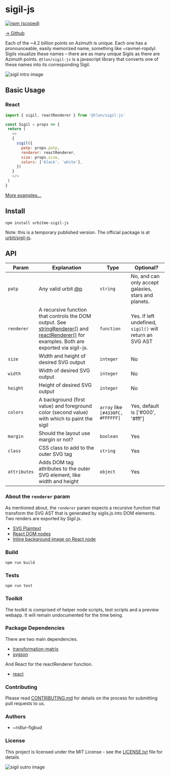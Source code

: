 # sigil-js

[![npm (scoped)](https://img.shields.io/npm/v/@tlon/sigil-js?style=flat)](https://www.npmjs.com/package/@tlon/sigil-js)

[→ Github](https://github.com/urbit/sigil-js)

Each of the ~4.2 billion points on Azimuth is unique. Each one has a pronounceable, easily memorized name, something like ~ravmel-ropdyl. Sigils visualize these names – there are as many unique Sigils as there are Azimuth points. `@tlon/sigil-js` is a javascript library that converts one of these names into its corresponding Sigil.

![sigil intro image](https://github.com/urbit/sigil-js/blob/master/docs/intro.png?raw=true)

## Basic Usage


### React
 ```js
 import { sigil, reactRenderer } from '@tlon/sigil-js'

const Sigil = props => {
  return (
    <>
    {
      sigil({
        patp: props.patp,
        renderer: reactRenderer,
        size: props.size,
        colors: ['black', 'white'],
      })
    }
    </>
  )
}
 ```

 [More examples...](https://github.com/urbit/sigil-js/blob/master/preview/src/pages/Home.tsx)

## Install

`npm install urbitme-sigil-js`

Note: this is a temporary published version.  The official package is at [urbit/sigil-js](https://github.com/urbit/sigil-js).

## API

|Param|Explanation|Type|Optional?
|-----|-----------|----|---------
|`patp`|Any valid urbit [@p](https://urbit.org/docs/learn/hoon/hoon-tutorial/nouns)                                                                        |`string`|No, and can only accept galaxies, stars and planets.
|`renderer`| A recursive function that controls the DOM output. See [stringRenderer()](https://github.com/urbit/sigil-js/blob/master/stringRenderer.js) and [reactRenderer()](https://github.com/urbit/sigil-js/blob/master/reactRenderer.js) for examples. Both are exported via sigil-js.|`function`| Yes. If left undefined, `sigil()` will return an SVG AST
|`size`| Width and height of desired SVG output| `integer`| No |
|`width`| Width of desired SVG output| `integer`| No |
|`height`| Height of desired SVG output| `integer`| No |
|`colors`| A background (first value) and foreground color (second value) with which to paint the sigil| `array` like `[#4330FC, #FFFFFF]`| Yes, default is ['#000', '#fff']
|`margin`| Should the layout use margin or not? | `boolean` | Yes
|`class`| CSS class to add to the outer SVG tag| `string` | Yes
|`attributes`| Adds DOM tag attributes to the outer SVG element, like width and height| `object` | Yes

### About the `renderer` param

 As mentioned about, the `renderer` param expects a recursive function that transform the SVG AST that is generated by sigils.js into DOM elements. Two renders are exported by Sigil.js.
 - [SVG Plaintext](https://github.com/urbit/sigil-js/src/stringRenderer.js)
 - [React DOM nodes](https://github.com/urbit/sigil-js/src/reactRenderer.js)
 - [Inline background image on React node](https://github.com/urbit/sigil-js/src/reactImageRenderer.js)

### Build

`npm run build`

### Tests

`npm run test`

### Toolkit

The toolkit is comprised of helper node scripts, test scripts and a preview webapp. It will remain undocumented for the time being.

### Package Dependencies
There are two main dependencies.
- [transformation-matrix](https://www.npmjs.com/package/transformation-matrix)
- [svgson](https://www.npmjs.com/package/svgson)

And React for the reactRenderer function.
- [react](https://www.npmjs.com/package/react)

### Contributing
Please read [CONTRIBUTING.md](https://github.com/urbit/sigil-js/CONTRIBUTING.md) for details on the process for submitting pull requests to us.

### Authors
- ~ridlur-figbud

### License
This project is licensed under the MIT License - see the [LICENSE.txt](https://github.com/urbit/sigil-js/LICENSE.md) file for details

![sigil outro image](https://github.com/urbit/sigil-js/blob/master/docs/outro.png?raw=true)
